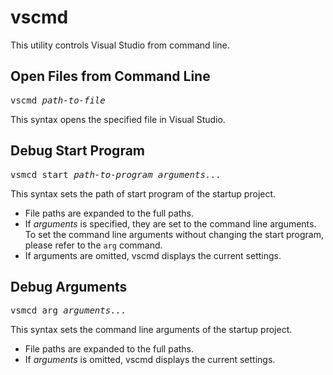 vscmd
=====

This utility controls Visual Studio from command line.

## Open Files from Command Line

<pre>vscmd <i>path-to-file</i></pre>

This syntax opens the specified file in Visual Studio.

## Debug Start Program

<pre>vsmcd start <i>path-to-program</i> <i>arguments...</i></pre>

This syntax sets the path of start program of the startup project.

* File paths are expanded to the full paths.
* If _arguments_ is specified, they are set to the command line arguments.
  To set the command line arguments without changing the start program,
  please refer to the `arg` command.
* If arguments are omitted, vscmd displays the current settings.

## Debug Arguments

<pre>vsmcd arg <i>arguments...</i></pre>

This syntax sets the command line arguments of the startup project.

* File paths are expanded to the full paths.
* If _arguments_ is omitted, vscmd displays the current settings.
